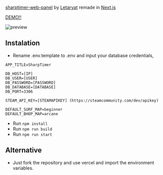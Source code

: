 [sharptimer-web-panel](https://github.com/Letaryat/sharptimer-web-panel) by [Letaryat](https://github.com/Letaryat) remade in [Next.js](https://nextjs.org/)

[DEMO!!](https://affinitycs2.com/sharptimer)

![preview](https://i.imgur.com/4B4WIcX.png)

## Instalation
- Rename .env.template to .env and input your database credentials,
```
APP_TITLE=SharpTimer

DB_HOST=[IP]
DB_USER=[USER]
DB_PASSWORD=[PASSWORD]
DB_DATABASE=[DATABASE]
DB_PORT=3306

STEAM_API_KEY=[STEAMAPIKEY] (https://steamcommunity.com/dev/apikey)

DEFAULT_SURF_MAP=beginner
DEFAULT_BHOP_MAP=arcane
```
- Run ``` npm install ```
- Run ``` npm run build ```
- Run ``` npm run start ```

## Alternative
- Just fork the repository and use vercel and import the environment variables.